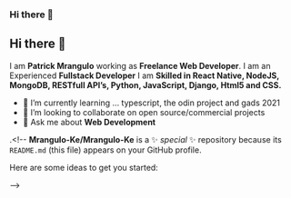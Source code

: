 ### Hi there 👋

## Hi there 👋

I am **Patrick Mrangulo** working as **Freelance Web Developer**. I am an Experienced **Fullstack Developer**
I am **Skilled in React Native, NodeJS, MongoDB, RESTfull API’s, Python, JavaScript, Django, Html5 and CSS.**

- 🌱 I’m currently learning ... typescript, the odin project and gads 2021
- 👯 I’m looking to collaborate on open source/commercial projects
- 💬 Ask me about **Web Development**

.<!--
**Mrangulo-Ke/Mrangulo-Ke** is a ✨ _special_ ✨ repository because its `README.md` (this file) appears on your GitHub profile.

Here are some ideas to get you started:


-->
